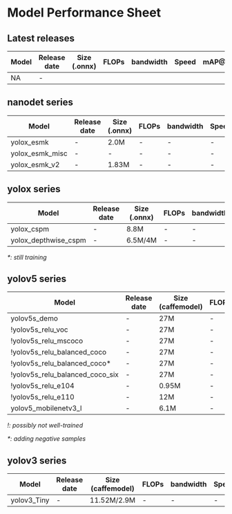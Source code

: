 # Model Performance Sheet
## Latest releases
| Model | Release date  | Size (.onnx)  | FLOPs | bandwidth | Speed | mAP@.5    | mAP@.95   |
| ---   | ------------  | ------------- | ----  | --------  | ---   | -------   | -------   |
| NA    | -      

## nanodet series
| Model | Release date  | Size (.onnx)  | FLOPs | bandwidth | Speed | mAP@.5    | mAP@.95   |
| ---   | ------------  | ------------- | ----  | --------  | ---   | -------   | -------   |
| yolox_esmk | - | 2.0M | - | - | - | 0.634 | 0.3293 |
| yolox_esmk_misc | - | - | - | - | - | 0.490 | 0.257 |
| yolox_esmk_v2 | - | 1.83M | - | - | - | 0.648 | 0.354 |


## yolox series
| Model | Release date  | Size (.onnx)  | FLOPs | bandwidth | Speed | mAP@.5    | mAP@.95   |
| ---   | ------------  | ------------- | ----  | --------  | ---   | -------   | -------   |
| yolox_cspm | - | 8.8M | - | - | - | 0.82 | - |
| yolox_depthwise_cspm | - | 6.5M/4M | - | - | - | 0.793 | 0.499 |

_*: still training_

## yolov5 series
| Model | Release date  | Size (caffemodel) | FLOPs | bandwidth | Speed | mAP@.5    | mAP@.95   |
| ---   | ------------  | ----------------- | ----  | --------  | ---   | -------   | -------   |
| yolov5s_demo | - | 27M | - | - | - | 0.7849 | - |
| !yolov5s_relu_voc | - | 27M | - | - | - | 0.5503 | - |
| !yolov5s_relu_mscoco | - | 27M | - | - | - | 0.645 | - |
| !yolov5s_relu_balanced_coco | - | 27M | - | - | - | 0.659 | - |
| !yolov5s_relu_balanced_coco* | - | 27M | - | - | - | 0.701 | - |
| !yolov5s_relu_balanced_coco_six | - | 27M | - | - | - | 0.636 | - |
| !yolov5s_relu_e104 | - | 0.95M | - | - | - | 0.201 | - |
| !yolov5s_relu_e110 | - | 12M | - | - | - | 0.615 | - |
| yolov5_mobilenetv3_l | - | 6.1M | - | - | - | 0.654 | - |

_!: possibly not well-trained_

_*: adding negative samples_



## yolov3 series
| Model | Release date  | Size (caffemodel) | FLOPs | bandwidth | Speed | mAP@.5    | mAP@.95   |
| ---   | ------------  | ----------------- | ----  | --------  | ---   | -------   | -------   |
| yolov3_Tiny | - | 11.52M/2.9M | - | - | - | 0.6802 | - |
